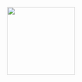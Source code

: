 <div align="left">
 <a href="https://github.com/tombsDevil">
<img height="160em" src="https://github-readme-stats.vercel.app/api?username=hafizhaziq307&show_icons=true&theme=radical&include_all_commits=true&count_private=true"/>
 </div>
